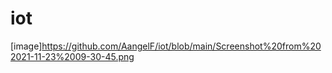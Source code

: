 # iot
[image]https://github.com/AangelF/iot/blob/main/Screenshot%20from%202021-11-23%2009-30-45.png
